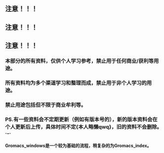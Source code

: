 ## 注意！！！

## 注意！！！

## 注意！！！

### 本部分的所有资料，仅供个人学习参考，禁止用于任何商业/获利等用途。

### 所有资料均为多个渠道学习和整理而成，禁止用于非个人学习的用途。

### 禁止用途包括但不限于商业牟利等。
 
### PS.有一些资料会不定期更新（例如有版本号的），新的版本资料会在个人更新后上传，具体时间不定{本人略懒qwq}，旧的资料不会删除。·-·

#### Gromacs_windows是一个较为基础的流程，稍复杂的为Gromacs_index。
